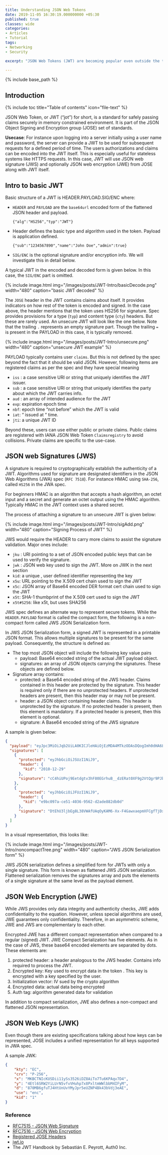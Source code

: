 ```yaml
---
title: Understanding JSON Web Tokens 
date: 2019-11-05 16:30:19.000000000 +05:30
published: true
classes: wide
categories:
- Articles
- Tutorial
tags:
- Networking
- Security

excerpt: "JSON Web Tokens (JWT) are becoming popular even outside the traditional web authentication use-cases with the advent of IoT and connected devices. This article gives you a concise overview of JWT and and all that is need to get started with using them"

---
```

<style>
div {
  text-align: justify;
  text-justify: inter-word;
}
</style>



{% include base_path %}

## Introduction
{% include toc title="Table of contents" icon="file-text" %}

JSON Web Token, or JWT (“jot”) for short, is a standard for safely passing claims securely in memory constrained environment. It is part of the JSON Object Signing and Encryption group (JOSE) set of standards. 

**Usecase**: For instance upon logging into a server initially using a user name and password, the server can provide a JWT to be used for subsequent requests for a defined period of time. The users authorizations and claims can be encoded into the JWT itself. This is especially useful for stateless systems like HTTPS requests. In this case, JWT will use JSON web signature (JWS) and optionally JSON web encryption (JWE) from JOSE along with JWT itself. 

## Intro to basic JWT

Basic structure of a JWT is HEADER.PAYLOAD.SIG/ENC where: 
-	`HEADER` and `PAYLOAD` are the `base64url` encoded form of the flattened JSON header and payload.

	`{"alg":"HS256","typ":"JWT"}`
-	Header defines the basic type and algorithm used in the token. Payload is application defined. 

	`{"sub":"1234567890","name":"John Doe","admin":true}`
-	`SIG/ENC` is the optional signature and/or encryption info. We will investigate this in detail below. 

A typical JWT in the encoded and decoded form is given below. In this case, the `SIG/ENC` part is omitted.

{% include image.html
	img="/images/posts/JWT-Intro/basicDecode.png"
	width="480"
	caption="basic JWT decoded"
%}

The `JOSE` header in the JWT contains claims about itself. It provides indicators on how rest of the token is encoded and signed. In the case above, the header mentions that the token uses HS256 for signature. Spec provides provisions for a type (`typ`) and content type (`cty`) headers. But these are rarely used. An unsecure JWT will look like the one below. Note that the trailing `.` represents an empty signature part. Though the trailing `=` is present in the PAYLOAD in this case, it is typically removed. 

{% include image.html
	img="/images/posts/JWT-Intro/unsecure.png"
	width="480"
	caption="unsecure JWT example"
%}

PAYLOAD typically contains user `claims`. But this is not defined by the spec beyond the fact that it should be valid JSON. However, following items are registered claims as per the spec and they have special meaning

-	`iss` : a case sensitive URI or string that uniquely identifies the JWT issuer.
-	`sub` : a  case sensitive URI or string that uniquely identifies the party about which the JWT carries info.
-	`aud` : an array of intended audience for the JWT
-	`exp`: expiration epoch time 
-	`nbf`: epoch time “not before” which the JWT is valid
-	`iat`: “ issued at “ time. 
-	`jti`: a unique JWT ID

Beyond these, users can use either public or private claims. Public claims are registered with IANA JSON Web Token `Claimsregistry` to avoid collisions. Private claims are specific to the use-case. 

## JSON web Signatures (JWS)

A signature is required to cryptographically establish the authenticity of a JWT. Algorithms used for signature are designated identifiers in the JSON Web Algorithms (JWA) spec (`RFC 7518`). For instance HMAC using `SHA-256`, called `HS256` in the JWA spec. 

For beginners HMAC is an algorithm that accepts a hash algorithm, an octet input and a secret and generate an octet output using the HMAC algorithm. Typically HMAC in the JWT context uses a shared secret. 

The process of attaching a signature to an unsecure JWT is given below: 

{% include image.html
	img="/images/posts/JWT-Intro/sigAdd.png"
	width="480"
	caption="Signing Process of JWT"
%}

JWS would require the HEADER to carry more claims to assist the signature validation. Major ones  include:

-	`jku` : URI pointing to a set of JSON encoded public keys that can be used to verify the signature. 
-	`jwk` : JSON web key used to sign the JWT. More on JWK in the next section
-	`kid`: a unique , user defined identifier representing the key
-	`x5u`: URL pointing to the X.509 cert chain used to sign the JWT
-	`x5c`: JSON array of Base64 encoded DER format cert chain used to sign the JWT
-	`x5t`: SHA-1 thumbprint of the X.509 cert used to sign the JWT
-	`x5t#S256`: like x5t, but uses SHA256

JWS spec defines an alternate way to represent secure tokens. While the `HEADER.PAYLOAD` format is called the compact form, the following is a non-compact form called JWS JSON Serialization form.

In JWS JSON Serialization form, a signed JWT is represented in a printable JSON format. This allows multiple signatures to be present for the same payload. Consequently, the structure is defined as:

-	The top most JSON object will include the following key value pairs
    - payload: Base64 encoded string of the actual JWT payload object.
    - signatures: an array of JSON objects carrying the signatures. These objects are defined below.
-	Signature array contains:
    - protected: a Base64 encoded string of the JWS header. Claims contained in this header are protected by the signature. This header is required only if there are no unprotected headers. If unprotected headers are present, then this header may or may not be present.
    - header: a JSON object containing header claims. This header is unprotected by the signature. If no protected header is present, then this element is mandatory. If a protected header is present, then this element is optional.
	- signature: A Base64 encoded string of the JWS signature

A sample is given below:
```json
{
  "payload": "eyJpc3MiOiJqb2UiLA0KICJleHAiOjEzMDA4MTkzODAsDQogImh0dHA6Ly9leGFtcGxlLmNvbS9pc19yb290Ijp0cnVlfQ",
  "signatures": [
    {
      "protected": "eyJhbGciOiJSUzI1NiJ9",
      "header": {
        "kid": "2010-12-29"
      },
      "signature": "cC4hiUPoj9Eetdgtv3hF80EGrhuB__dzERat0XF9g2VtQgr9PJbu3XOiZj5RZmh7AAuHIm4Bh"
    },
    {
      "protected": "eyJhbGciOiJFUzI1NiJ9",
      "header": {
        "kid": "e9bc097a-ce51-4036-9562-d2ade882db0d"
      },
      "signature": "DtEhU3ljbEg8L38VWAfUAqOyKAM6-Xx-F4GawxaepmXFCgfTjDxw5djxLa8ISlSApmWQxfKTUJqPP3-Kg6NU1Q"
    }
  ]
}
```

In a visual representation, this looks like:

{% include image.html
	img="/images/posts/JWT-Intro/noncompactTree.png"
	width="480"
	caption="JWS JSON Serialization form"
%}

JWS JSON serialization defines a simplified form for JWTs with only a single signature. This form is known as flattened JWS JSON serialization. Flattened serialization removes the signatures array and puts the elements of a single signature at the same level as the payload element.

## JSON Web Encryption (JWE)

While JWS provides only data integrity and authenticity checks, JWE adds confidentiality to the equation. However, unless special algorithms are used, JWE guarantees only confidentiality. Therefore, in an asymmetric scheme, JWE and JWS are complementary to each other. 

Encrypted JWE has a different compact representation when compared to a regular (signed) JWT. JWE Compact Serialization has five elements. As in the case of JWS, these base64 encoded elements are separated by dots. These elements are:

1.	protected header: a header analogous to the JWS header. Contains info required to process the JWT. 
2.	Encrypted key: Key used to encrypt data in the token . This key is encrypted with a key specified by the user. 
3.	Initialization vector: IV sued by the crypto algorithm
4.	Encrypted data: actual data being encrypted
5.	Auth tag: algorithm generated data for validation

In addition to compact serialization, JWE also defines a non-compact and flattened JSON representation. 

## JSON Web Keys (JWK) 

Even though there are existing specifications talking about how keys can be represented, JOSE includes a unified representation for all keys supported in JWA spec. 

A sample JWK:

```json
{
    "kty": "EC",
    "crv": "P-256",
    "x": "MKBCTNIcKUSDii11ySs3526iDZ8AiTo7Tu6KPAqv7D4",
    "y": "4Etl6SRW2YiLUrN5vfvVHuhp7x8PxltmWWlbbM4IFyM",
    "d": "870MB6gfuTJ4HtUnUvYMyJpr5eUZNP4Bk43bVdj3eAE",
    "use": "enc",
    "kid": "1"
}
```

### Reference

- [RFC7515 - JSON Web Signature](https://tools.ietf.org/html/rfc7515)
- [RFC7516 - JSON Web Encryption](https://tools.ietf.org/html/rfc7516)
- [Registered JOSE Headers](https://www.iana.org/assignments/jose/jose.xhtml)
- [jwt.io](https://jwt.io/)
- The JWT Handbook by Sebastián E. Peyrott, Auth0 Inc.
